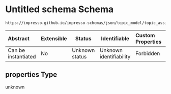 # Untitled schema Schema

```txt
https://impresso.github.io/impresso-schemas/json/topic_model/topic_assignment.schema.json#/definitions/topic/properties
```




| Abstract            | Extensible | Status         | Identifiable            | Custom Properties | Additional Properties | Access Restrictions | Defined In                                                                                   |
| :------------------ | ---------- | -------------- | ----------------------- | :---------------- | --------------------- | ------------------- | -------------------------------------------------------------------------------------------- |
| Can be instantiated | No         | Unknown status | Unknown identifiability | Forbidden         | Allowed               | none                | [topic_assignment.schema.json\*](../out/topic_assignment.schema.json "open original schema") |

## properties Type

unknown
